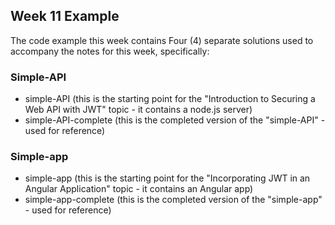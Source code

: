 ## Week 11 Example

The code example this week contains Four (4) separate solutions used to accompany the notes for this week, specifically:

### Simple-API

* simple-API (this is the starting point for the "Introduction to Securing a Web API with JWT" topic - it contains a node.js server)
* simple-API-complete (this is the completed version of the "simple-API" - used for reference)

### Simple-app

* simple-app (this is the starting point for the "Incorporating JWT in an Angular Application" topic - it contains an Angular app)
* simple-app-complete (this is the completed version of the "simple-app" - used for reference)

